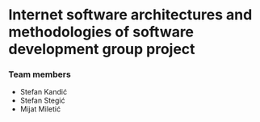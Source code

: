 # Internet software architectures and methodologies of software development group project
### Team members

* Stefan Kandić
* Stefan Stegić
* Mijat Miletić
